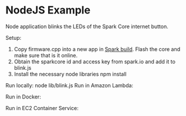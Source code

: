 NodeJS Example
=================================
Node application blinks the LEDs of the Spark Core internet button.  

Setup:
1. Copy firmware.cpp into a new app in [Spark build](https://www.spark.io/build). Flash the core and make sure that is it online.
2. Obtain the sparkcore id and access key from spark.io and add it to blink.js
3. Install the necessary node libraries
	npm install

Run locally:
	node lib/blink.js
Run in Amazon Lambda:

Run in Docker:

Run in EC2 Container Service:

